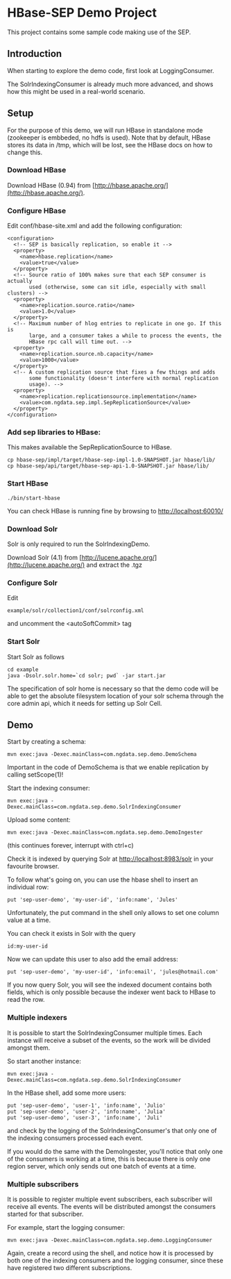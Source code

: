 # HBase-SEP Demo Project 

This project contains some sample code making use of the SEP.

## Introduction

When starting to explore the demo code, first look at LoggingConsumer.

The SolrIndexingConsumer is already much more advanced, and shows how this might be used
in a real-world scenario.

## Setup

For the purpose of this demo, we will run HBase in standalone mode (zookeeper is embbeded,
no hdfs is used). Note that by default, HBase stores its data in /tmp, which will be lost,
see the HBase docs on how to change this.

### Download HBase

Download HBase (0.94) from [http://hbase.apache.org/](http://hbase.apache.org/).

### Configure HBase

Edit conf/hbase-site.xml and add the following configuration:

    <configuration>
      <!-- SEP is basically replication, so enable it -->
      <property>
        <name>hbase.replication</name>
        <value>true</value>
      </property>
      <!-- Source ratio of 100% makes sure that each SEP consumer is actually
           used (otherwise, some can sit idle, especially with small clusters) -->
      <property>
        <name>replication.source.ratio</name>
        <value>1.0</value>
      </property>
      <!-- Maximum number of hlog entries to replicate in one go. If this is
           large, and a consumer takes a while to process the events, the
           HBase rpc call will time out. -->
      <property>
        <name>replication.source.nb.capacity</name>
        <value>1000</value>
      </property>
      <!-- A custom replication source that fixes a few things and adds
           some functionality (doesn't interfere with normal replication
           usage). -->
      <property>
        <name>replication.replicationsource.implementation</name>
        <value>com.ngdata.sep.impl.SepReplicationSource</value>
      </property>
    </configuration>

### Add sep libraries to HBase:

This makes available the SepReplicationSource to HBase.

    cp hbase-sep/impl/target/hbase-sep-impl-1.0-SNAPSHOT.jar hbase/lib/
    cp hbase-sep/api/target/hbase-sep-api-1.0-SNAPSHOT.jar hbase/lib/

### Start HBase

    ./bin/start-hbase

You can check HBase is running fine by browsing to
[http://localhost:60010/](http://localhost:60010/)

### Download Solr

Solr is only required to run the SolrIndexingDemo.

Download Solr (4.1) from [http://lucene.apache.org/](http://lucene.apache.org/)
and extract the .tgz

### Configure Solr

Edit

    example/solr/collection1/conf/solrconfig.xml

and uncomment the &lt;autoSoftCommit> tag

### Start Solr

Start Solr as follows

    cd example
    java -Dsolr.solr.home=`cd solr; pwd` -jar start.jar

The specification of solr home is necessary so that the demo code will be
able to get the absolute filesystem location of your solr schema through
the core admin api, which it needs for setting up Solr Cell.

## Demo

Start by creating a schema:

    mvn exec:java -Dexec.mainClass=com.ngdata.sep.demo.DemoSchema

Important in the code of DemoSchema is that we enable replication by calling setScope(1)!

Start the indexing consumer:

    mvn exec:java -Dexec.mainClass=com.ngdata.sep.demo.SolrIndexingConsumer

Upload some content:

    mvn exec:java -Dexec.mainClass=com.ngdata.sep.demo.DemoIngester

(this continues forever, interrupt with ctrl+c)

Check it is indexed by querying Solr at [http://localhost:8983/solr](http://localhost:8983/solr) in your favourite browser.

To follow what's going on, you can use the hbase shell to insert an individual row:

    put 'sep-user-demo', 'my-user-id', 'info:name', 'Jules'

Unfortunately, the put command in the shell only allows to set one column value at a time.

You can check it exists in Solr with the query

    id:my-user-id

Now we can update this user to also add the email address:

    put 'sep-user-demo', 'my-user-id', 'info:email', 'jules@hotmail.com'

If you now query Solr, you will see the indexed document contains both fields, which is only possible
because the indexer went back to HBase to read the row.

### Multiple indexers

It is possible to start the SolrIndexingConsumer multiple times. Each instance will receive a
subset of the events, so the work will be divided amongst them.

So start another instance:

    mvn exec:java -Dexec.mainClass=com.ngdata.sep.demo.SolrIndexingConsumer

In the HBase shell, add some more users:

    put 'sep-user-demo', 'user-1', 'info:name', 'Julio'
    put 'sep-user-demo', 'user-2', 'info:name', 'Julia'
    put 'sep-user-demo', 'user-3', 'info:name', 'Juli'

and check by the logging of the SolrIndexingConsumer's that only one of the indexing consumers
processed each event.

If you would do the same with the DemoIngester, you'll notice that only one of
the consumers is working at a time, this is because there is only one region server,
which only sends out one batch of events at a time.

### Multiple subscribers

It is possible to register multiple event subscribers, each subscriber will receive all events.
The events will be distributed amongst the consumers started for that subscriber.

For example, start the logging consumer:

    mvn exec:java -Dexec.mainClass=com.ngdata.sep.demo.LoggingConsumer

Again, create a record using the shell, and notice how it is processed by both one of the indexing
consumers and the logging consumer, since these have registered two different subscriptions.
